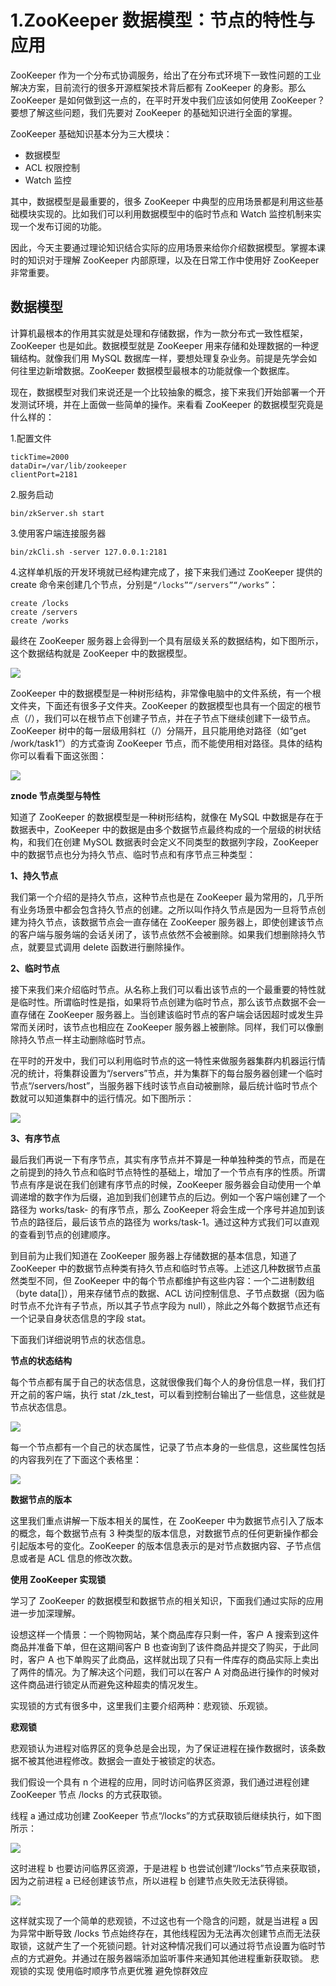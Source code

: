 # 1.ZooKeeper 数据模型：节点的特性与应用

ZooKeeper 作为一个分布式协调服务，给出了在分布式环境下一致性问题的工业解决方案，目前流行的很多开源框架技术背后都有 ZooKeeper 的身影。那么 ZooKeeper 是如何做到这一点的，在平时开发中我们应该如何使用 ZooKeeper？要想了解这些问题，我们先要对 ZooKeeper 的基础知识进行全面的掌握。

ZooKeeper 基础知识基本分为三大模块：

* 数据模型
* ACL 权限控制
* Watch 监控

其中，数据模型是最重要的，很多 ZooKeeper 中典型的应用场景都是利用这些基础模块实现的。比如我们可以利用数据模型中的临时节点和 Watch 监控机制来实现一个发布订阅的功能。

因此，今天主要通过理论知识结合实际的应用场景来给你介绍数据模型。掌握本课时的知识对于理解 ZooKeeper 内部原理，以及在日常工作中使用好 ZooKeeper 非常重要。

## 数据模型

计算机最根本的作用其实就是处理和存储数据，作为一款分布式一致性框架，ZooKeeper 也是如此。数据模型就是 ZooKeeper 用来存储和处理数据的一种逻辑结构。就像我们用 MySQL 数据库一样，要想处理复杂业务。前提是先学会如何往里边新增数据。ZooKeeper 数据模型最根本的功能就像一个数据库。

现在，数据模型对我们来说还是一个比较抽象的概念，接下来我们开始部署一个开发测试环境，并在上面做一些简单的操作。来看看 ZooKeeper 的数据模型究竟是什么样的：

1.配置文件

```
tickTime=2000
dataDir=/var/lib/zookeeper
clientPort=2181
```

2.服务启动

```
bin/zkServer.sh start
```

3.使用客户端连接服务器

```
bin/zkCli.sh -server 127.0.0.1:2181
```

4.这样单机版的开发环境就已经构建完成了，接下来我们通过 ZooKeeper 提供的 create 命令来创建几个节点，分别是`“/locks”“/servers”“/works”`：

```
create /locks
create /servers
create /works
```

最终在 ZooKeeper 服务器上会得到一个具有层级关系的数据结构，如下图所示，这个数据结构就是 ZooKeeper 中的数据模型。

![](/static/image/Ciqc1F6yL9OAUUguAAAtBwGI74E989.png)

ZooKeeper 中的数据模型是一种树形结构，非常像电脑中的文件系统，有一个根文件夹，下面还有很多子文件夹。ZooKeeper 的数据模型也具有一个固定的根节点（/），我们可以在根节点下创建子节点，并在子节点下继续创建下一级节点。ZooKeeper 树中的每一层级用斜杠（/）分隔开，且只能用绝对路径（如“get /work/task1”）的方式查询 ZooKeeper 节点，而不能使用相对路径。具体的结构你可以看看下面这张图：

![](/static/image/CgqCHl6yL9uAbpHYAABF_GHyGNc950.png)

**znode 节点类型与特性**

知道了 ZooKeeper 的数据模型是一种树形结构，就像在 MySQL 中数据是存在于数据表中，ZooKeeper 中的数据是由多个数据节点最终构成的一个层级的树状结构，和我们在创建 MySOL 数据表时会定义不同类型的数据列字段，ZooKeeper 中的数据节点也分为持久节点、临时节点和有序节点三种类型：

**1、持久节点**

我们第一个介绍的是持久节点，这种节点也是在 ZooKeeper 最为常用的，几乎所有业务场景中都会包含持久节点的创建。之所以叫作持久节点是因为一旦将节点创建为持久节点，该数据节点会一直存储在 ZooKeeper 服务器上，即使创建该节点的客户端与服务端的会话关闭了，该节点依然不会被删除。如果我们想删除持久节点，就要显式调用 delete 函数进行删除操作。

**2、临时节点**

接下来我们来介绍临时节点。从名称上我们可以看出该节点的一个最重要的特性就是临时性。所谓临时性是指，如果将节点创建为临时节点，那么该节点数据不会一直存储在 ZooKeeper 服务器上。当创建该临时节点的客户端会话因超时或发生异常而关闭时，该节点也相应在 ZooKeeper 服务器上被删除。同样，我们可以像删除持久节点一样主动删除临时节点。

在平时的开发中，我们可以利用临时节点的这一特性来做服务器集群内机器运行情况的统计，将集群设置为“/servers”节点，并为集群下的每台服务器创建一个临时节点“/servers/host”，当服务器下线时该节点自动被删除，最后统计临时节点个数就可以知道集群中的运行情况。如下图所示：

![](/static/image/CgqCHl6yL-SAb0zaAABQBLohKvo019.png)

**3、有序节点**

最后我们再说一下有序节点，其实有序节点并不算是一种单独种类的节点，而是在之前提到的持久节点和临时节点特性的基础上，增加了一个节点有序的性质。所谓节点有序是说在我们创建有序节点的时候，ZooKeeper 服务器会自动使用一个单调递增的数字作为后缀，追加到我们创建节点的后边。例如一个客户端创建了一个路径为 works/task- 的有序节点，那么 ZooKeeper 将会生成一个序号并追加到该节点的路径后，最后该节点的路径为 works/task-1。通过这种方式我们可以直观的查看到节点的创建顺序。

到目前为止我们知道在 ZooKeeper 服务器上存储数据的基本信息，知道了 ZooKeeper 中的数据节点种类有持久节点和临时节点等。上述这几种数据节点虽然类型不同，但 ZooKeeper 中的每个节点都维护有这些内容：一个二进制数组（byte data\[\]），用来存储节点的数据、ACL 访问控制信息、子节点数据（因为临时节点不允许有子节点，所以其子节点字段为 null），除此之外每个数据节点还有一个记录自身状态信息的字段 stat。

下面我们详细说明节点的状态信息。

**节点的状态结构**

每个节点都有属于自己的状态信息，这就很像我们每个人的身份信息一样，我们打开之前的客户端，执行 stat /zk\_test，可以看到控制台输出了一些信息，这些就是节点状态信息。

![](/static/image/Ciqc1F6yL-yAKn9QAABsJSpQkFI688.png)

每一个节点都有一个自己的状态属性，记录了节点本身的一些信息，这些属性包括的内容我列在了下面这个表格里：

![](/static/image/Ciqc1F6zbwWAVkt5AAC_yMQVCFo712.png)

**数据节点的版本**

这里我们重点讲解一下版本相关的属性，在 ZooKeeper 中为数据节点引入了版本的概念，每个数据节点有 3 种类型的版本信息，对数据节点的任何更新操作都会引起版本号的变化。ZooKeeper 的版本信息表示的是对节点数据内容、子节点信息或者是 ACL 信息的修改次数。

**使用 ZooKeeper 实现锁**

学习了 ZooKeeper 的数据模型和数据节点的相关知识，下面我们通过实际的应用进一步加深理解。

设想这样一个情景：一个购物网站，某个商品库存只剩一件，客户 A 搜索到这件商品并准备下单，但在这期间客户 B 也查询到了该件商品并提交了购买，于此同时，客户 A 也下单购买了此商品，这样就出现了只有一件库存的商品实际上卖出了两件的情况。为了解决这个问题，我们可以在客户 A 对商品进行操作的时候对这件商品进行锁定从而避免这种超卖的情况发生。

实现锁的方式有很多中，这里我们主要介绍两种：悲观锁、乐观锁。

**悲观锁**

悲观锁认为进程对临界区的竞争总是会出现，为了保证进程在操作数据时，该条数据不被其他进程修改。数据会一直处于被锁定的状态。

我们假设一个具有 n 个进程的应用，同时访问临界区资源，我们通过进程创建 ZooKeeper 节点 /locks 的方式获取锁。

线程 a 通过成功创建 ZooKeeper 节点“/locks”的方式获取锁后继续执行，如下图所示：

![](/static/image/CgqCHl6yL_WAAnymAAB32xbrhxQ973.png)

这时进程 b 也要访问临界区资源，于是进程 b 也尝试创建“/locks”节点来获取锁，因为之前进程 a 已经创建该节点，所以进程 b 创建节点失败无法获得锁。

![](/static/image/CgqCHl6yL_6AOIONAAB3daUjikw147.png)

这样就实现了一个简单的悲观锁，不过这也有一个隐含的问题，就是当进程 a 因为异常中断导致 /locks 节点始终存在，其他线程因为无法再次创建节点而无法获取锁，这就产生了一个死锁问题。针对这种情况我们可以通过将节点设置为临时节点的方式避免。并通过在服务器端添加监听事件来通知其他进程重新获取锁。
悲观锁的实现 使用临时顺序节点更优雅 避免惊群效应


